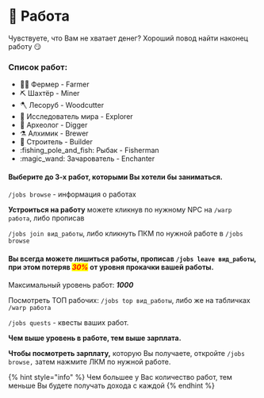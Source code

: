# 💼 Работа

Чувствуете, что Вам не хватает денег? Хороший повод найти наконец работу :smirk:

### Список работ:

* :farmer: Фермер - Farmer
* :pick: Шахтёр - Miner
* :axe: Лесоруб - Woodcutter
* :compass: Исследователь мира - Explorer
* :amphora: Археолог - Digger
* :alembic: Алхимик - Brewer
* :bricks: Строитель - Builder
* :fishing\_pole\_and\_fish: Рыбак - Fisherman
* :magic\_wand: Зачарователь - Enchanter

#### Выберите до 3-х работ, которыми Вы хотели бы заниматься.

`/jobs browse` - информация о работах

**Устроиться на работу** можете кликнув по нужному NPC на `/warp работа`, либо прописав

`/jobs join вид_работы`, либо кликнуть ПКМ по нужной работе в `/jobs browse`

#### Вы всегда можете лишиться работы, прописав `/jobs leave вид_работы`, при этом потеряв _<mark style="color:red;">30%</mark>_ от уровня прокачки вашей работы.

Максимальный уровень работ: _**1000**_

Посмотреть ТОП рабочих: `/jobs top вид_работы`, либо же на табличках `/warp работа`

`/jobs quests` - квесты ваших работ.

**Чем выше уровень в работе, тем выше зарплата.**

**Чтобы посмотреть зарплату,** которую Вы получаете, откройте `/jobs browse,` затем нажмите ЛКМ по нужной работе.

{% hint style="info" %}
Чем большее у Вас количество работ, тем меньше Вы будете получать дохода с каждой
{% endhint %}
